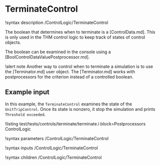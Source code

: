 # TerminateControl

!syntax description /ControlLogic/TerminateControl

The boolean that determines when to terminate is a [ControlData.md]. This is only used in the
THM control logic to keep track of states of control objects.

The boolean can be examined in the console using a [BoolControlDataValuePostprocessor.md].

!alert note
Another way to control when to terminate a simulation is to use the [Terminator.md] user object.
The [Terminator.md] works with postprocessors for the criterion instead of a controlled boolean.

## Example input

In this example, the `TerminateControl` examines the state of the `UnitTripControl`. Once its state is nonzero, it
stop the simulation and prints `Threshold exceeded`.

!listing test/tests/controls/terminate/terminate.i block=Postprocessors ControlLogic

!syntax parameters /ControlLogic/TerminateControl

!syntax inputs /ControlLogic/TerminateControl

!syntax children /ControlLogic/TerminateControl
